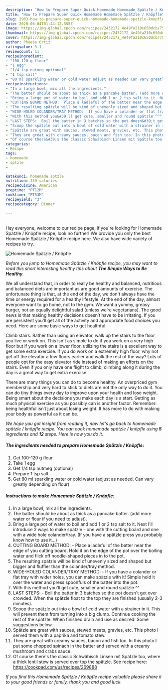 ```yaml
---
description: "How to Prepare Super Quick Homemade Homemade Spätzle / Knöpfle"
title: "How to Prepare Super Quick Homemade Homemade Spätzle / Knöpfle"
slug: 2903-how-to-prepare-super-quick-homemade-homemade-spatzle-knopfle
date: 2020-06-04T01:44:12.555Z
image: https://img-global.cpcdn.com/recipes/2432172_4e49fa210c650dcb/751x532cq70/homemade-spatzle-knopfle-recipe-main-photo.jpg
thumbnail: https://img-global.cpcdn.com/recipes/2432172_4e49fa210c650dcb/751x532cq70/homemade-spatzle-knopfle-recipe-main-photo.jpg
cover: https://img-global.cpcdn.com/recipes/2432172_4e49fa210c650dcb/751x532cq70/homemade-spatzle-knopfle-recipe-main-photo.jpg
author: Phoebe Ortiz
ratingvalue: 3.1
reviewcount: 11
recipeingredient:
- "100-120 g flour"
- "1 egg"
- "1/4 tsp nutmeg optional"
- "1 tsp salt"
- "80 ml sparkling water or cold water adjust as needed Can vary greatly depending on flour"
recipeinstructions:
- "In a large bowl, mix all the ingredients."
- "The batter should be about as thick as a pancake batter. (add more water or flour if you need to adjust)."
- "Bring a large pot of water to boil and add 1 or 2 tsp salt to it. Next I&#39;ll introduce 2 ways to make spätzle - one with the cutting board and one with a wide hole colander/tray. (If you have a spätzle press you probably know how to use it...)"
- "CUTTING BOARD METHOD:  Place a ladleful of the batter near the edge of you cutting board. Hold it on the edge of the pot over the boiling water and flick off noodle-shaped pieces in to the pot."
- "The resulting spätzle will be kind of unevenly sized and shaped but bigger and fluffier than the colander/tray method."
- "WIDE-HOLED COLANDER/TRAY METHOD:  If you have a colander or flat tray with wider holes, you can make spätzle with it! Simple hold it over the water and press spoonfuls of the batter into the pot."
- "With this method you&#39;ll get cute, smaller and round spätzle ^^"
- "LAST STEPS:  Boil the batter in 3 batches so the pot doesn&#39;t get over crowded. When the spätzle float to the top they are finished (usually 2-3 minutes)."
- "Scoop the spätzle out into a bowl of cold water with a strainer in it. This will prevent them from turning into a big clump. Continue cooking the rest of the spätzle. When finished drain and use as desired! Some suggestions below."
- "Spätzle are great with sauces, stewed meats, gravies, etc. This photo I served them with a paprika and tomato stew."
- "They are great with creamy sauces, bacon and fish too. In this photo I put some chopped spinach in the batter and served with a creamy mushroom and crabs sauce."
- "Of course there&#39;s the classic Schwäbisch Linsen mit Spätzle too, where a thick lentil stew is served over top the spätzle. See recipe here: https://cookpad.com/us/recipes/269888"
categories:
- Recipe
tags:
- homemade
- sptzle
- 

katakunci: homemade sptzle  
nutrition: 259 calories
recipecuisine: American
preptime: "PT12M"
cooktime: "PT53M"
recipeyield: "3"
recipecategory: Dinner

---
```

<br>
Hey everyone, welcome to our recipe page, if you're looking for Homemade Spätzle / Knöpfle recipe, look no further! We provide you only the best Homemade Spätzle / Knöpfle recipe here. We also have wide variety of recipes to try.
<br>


![Homemade Spätzle / Knöpfle](https://img-global.cpcdn.com/recipes/2432172_4e49fa210c650dcb/751x532cq70/homemade-spatzle-knopfle-recipe-main-photo.jpg)

<i>Before you jump to Homemade Spätzle / Knöpfle recipe, you may want to read this short interesting healthy tips about <strong>The Simple Ways to Be Healthy</strong>.</i>

We all understand that, in order to really be healthy and balanced, nutritious and balanced diets are important as are good amounts of exercise. The unfortunate thing is that, at the end of the day, we don't always have the time or energy required for a healthy lifestyle. At the end of the day, almost everyone want to go home, not to the gym. We want a yummy, greasy burger, not an equally delightful salad (unless we’re vegetarians). The good news is that making healthy decisions doesn’t have to be irritating. If you are persistent you'll get all of the activity and appropriate food choices you need. Here are some basic ways to get healthful.

Climb stairs. Rather than using an elevator, walk up the stairs to the floor you live or work on. This isn't as simple to do if you work on a very high floor but if you work on a lower floor, utilizing the stairs is a excellent way to get some extra exercise. If you do work on a extremely high floor, why not get off the elevator a few floors earlier and walk the rest of the way? Lots of people opt for the easy elevator ride instead of making an efforts on the stairs. Even if you only have one flight to climb, climbing along it during the day is a great way to get extra exercise. 

There are many things you can do to become healthy. An overpriced gym membership and very hard to stick to diets are not the only way to do it. You can do tiny things every day to improve upon your health and lose weight. Being smart about the decisions you make each day is a start. Getting as much physical exercise as you possibly can is another factor. Remember: being healthful isn’t just about losing weight. It has more to do with making your body as powerful as it can be. 


<i>We hope you got insight from reading it, now let's go back to homemade spätzle / knöpfle recipe. You can cook homemade spätzle / knöpfle using <strong>5</strong> ingredients and <strong>12</strong> steps. Here is how you do it.
</i>

##### The ingredients needed to prepare Homemade Spätzle / Knöpfle:

1. Get 100-120 g flour
1. Take 1 egg
1. Get 1/4 tsp nutmeg (optional)
1. Prepare 1 tsp salt
1. Get 80 ml sparkling water or cold water (adjust as needed. Can vary greatly depending on flour)


##### Instructions to make Homemade Spätzle / Knöpfle:

1. In a large bowl, mix all the ingredients.
1. The batter should be about as thick as a pancake batter. (add more water or flour if you need to adjust).
1. Bring a large pot of water to boil and add 1 or 2 tsp salt to it. Next I&#39;ll introduce 2 ways to make spätzle - one with the cutting board and one with a wide hole colander/tray. (If you have a spätzle press you probably know how to use it...)
1. CUTTING BOARD METHOD:  - Place a ladleful of the batter near the edge of you cutting board. Hold it on the edge of the pot over the boiling water and flick off noodle-shaped pieces in to the pot.
1. The resulting spätzle will be kind of unevenly sized and shaped but bigger and fluffier than the colander/tray method.
1. WIDE-HOLED COLANDER/TRAY METHOD:  - If you have a colander or flat tray with wider holes, you can make spätzle with it! Simple hold it over the water and press spoonfuls of the batter into the pot.
1. With this method you&#39;ll get cute, smaller and round spätzle ^^
1. LAST STEPS:  - Boil the batter in 3 batches so the pot doesn&#39;t get over crowded. When the spätzle float to the top they are finished (usually 2-3 minutes).
1. Scoop the spätzle out into a bowl of cold water with a strainer in it. This will prevent them from turning into a big clump. Continue cooking the rest of the spätzle. When finished drain and use as desired! Some suggestions below.
1. Spätzle are great with sauces, stewed meats, gravies, etc. This photo I served them with a paprika and tomato stew.
1. They are great with creamy sauces, bacon and fish too. In this photo I put some chopped spinach in the batter and served with a creamy mushroom and crabs sauce.
1. Of course there&#39;s the classic Schwäbisch Linsen mit Spätzle too, where a thick lentil stew is served over top the spätzle. See recipe here: https://cookpad.com/us/recipes/269888


<i>If you find this Homemade Spätzle / Knöpfle recipe valuable please share it to your good friends or family, thank you and good luck.</i>
